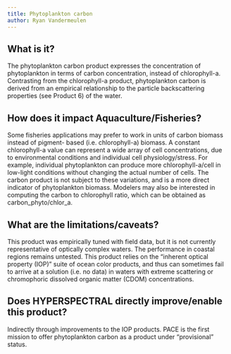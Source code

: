 ```yaml
---
title: Phytoplankton carbon
author: Ryan Vandermeulen
---
```


## What is it?

The phytoplankton carbon product expresses the concentration of phytoplankton in terms of
carbon concentration, instead of chlorophyll-a. Contrasting from the chlorophyll-a product,
phytoplankton carbon is derived from an empirical relationship to the particle backscattering
properties (see Product 6) of the water.

## How does it impact Aquaculture/Fisheries?

Some fisheries applications may prefer to work in units of carbon biomass instead of pigment-
based (i.e. chlorophyll-a) biomass. A constant chlorophyll-a value can represent a wide array of cell concentrations, due to environmental conditions and individual cell physiology/stress. For
example, individual phytoplankton can produce more chlorophyll-a/cell in low-light conditions
without changing the actual number of cells. The carbon product is not subject to these variations,
and is a more direct indicator of phytoplankton biomass. Modelers may also be interested in
computing the carbon to chlorophyll ratio, which can be obtained as carbon_phyto/chlor_a.

## What are the limitations/caveats?

This product was empirically tuned with field data, but it is not currently representative of
optically complex waters. The performance in coastal regions remains untested. This product
relies on the “inherent optical property (IOP)” suite of ocean color products, and thus can
sometimes fail to arrive at a solution (i.e. no data) in waters with extreme scattering or
chromophoric dissolved organic matter (CDOM) concentrations.

## Does HYPERSPECTRAL directly improve/enable this product?

Indirectly through improvements to the IOP products. PACE is the first mission to offer
phytoplankton carbon as a product under “provisional” status.
